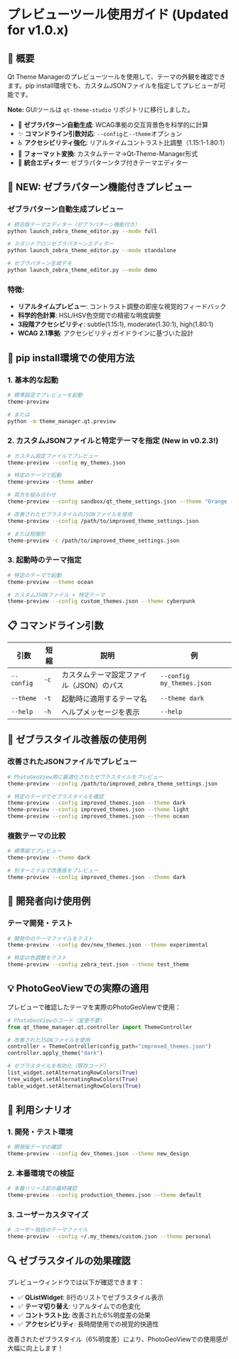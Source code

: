 # プレビューツール使用ガイド (Updated for v1.0.x)

## 📖 概要

Qt Theme Managerのプレビューツールを使用して、テーマの外観を確認できます。pip install環境でも、カスタムJSONファイルを指定してプレビューが可能です。

**Note:** GUIツールは `qt-theme-studio` リポジトリに移行しました。
- 🦓 **ゼブラパターン自動生成**: WCAG準拠の交互背景色を科学的に計算
- ✨ **コマンドライン引数対応**: `--config`と`--theme`オプション
- ♿ **アクセシビリティ強化**: リアルタイムコントラスト比調整（1.15:1-1.80:1）
- 🔄 **フォーマット変換**: カスタムテーマ→Qt-Theme-Manager形式
- 🎨 **統合エディター**: ゼブラパターンタブ付きテーマエディター

## 🦓 NEW: ゼブラパターン機能付きプレビュー

### ゼブラパターン自動生成プレビュー

```bash
# 統合版テーマエディター（ゼブラパターン機能付き）
python launch_zebra_theme_editor.py --mode full

# スタンドアロンゼブラパターンエディター
python launch_zebra_theme_editor.py --mode standalone

# ゼブラパターン生成デモ
python launch_zebra_theme_editor.py --mode demo
```

### 特徴:
- **リアルタイムプレビュー**: コントラスト調整の即座な視覚的フィードバック
- **科学的色計算**: HSL/HSV色空間での精密な明度調整
- **3段階アクセシビリティ**: subtle(1.15:1), moderate(1.30:1), high(1.80:1)
- **WCAG 2.1準拠**: アクセシビリティガイドラインに基づいた設計

## 🚀 pip install環境での使用方法

### 1. 基本的な起動

```bash
# 標準設定でプレビューを起動
theme-preview

# または
python -m theme_manager.qt.preview
```

### 2. カスタムJSONファイルと特定テーマを指定 (New in v0.2.3!)

```bash
# カスタム設定ファイルでプレビュー
theme-preview --config my_themes.json

# 特定のテーマで起動
theme-preview --theme amber

# 両方を組み合わせ
theme-preview --config sandbox/qt_theme_settings.json --theme "Orange (Improved)"
```

```bash
# 改善されたゼブラスタイルのJSONファイルを使用
theme-preview --config /path/to/improved_theme_settings.json

# または短縮形
theme-preview -c /path/to/improved_theme_settings.json
```

### 3. 起動時のテーマ指定

```bash
# 特定のテーマで起動
theme-preview --theme ocean

# カスタムJSONファイル + 特定テーマ
theme-preview --config custom_themes.json --theme cyberpunk
```

## 📋 コマンドライン引数

| 引数 | 短縮 | 説明 | 例 |
|------|------|------|-----|
| `--config` | `-c` | カスタムテーマ設定ファイル（JSON）のパス | `--config my_themes.json` |
| `--theme` | `-t` | 起動時に適用するテーマ名 | `--theme dark` |
| `--help` | `-h` | ヘルプメッセージを表示 | `--help` |

## 🎨 ゼブラスタイル改善版の使用例

### 改善されたJSONファイルでプレビュー

```bash
# PhotoGeoView用に最適化されたゼブラスタイルをプレビュー
theme-preview --config /path/to/improved_zebra_theme_settings.json

# 特定のテーマでゼブラスタイルを確認
theme-preview --config improved_themes.json --theme dark
theme-preview --config improved_themes.json --theme light
theme-preview --config improved_themes.json --theme ocean
```

### 複数テーマの比較

```bash
# 標準版でプレビュー
theme-preview --theme dark

# 別ターミナルで改善版をプレビュー
theme-preview --config improved_themes.json --theme dark
```

## 🔧 開発者向け使用例

### テーマ開発・テスト

```bash
# 開発中のテーマファイルをテスト
theme-preview --config dev/new_themes.json --theme experimental

# 特定の色調整をテスト
theme-preview --config zebra_test.json --theme test_theme
```

## 💡 PhotoGeoViewでの実際の適用

プレビューで確認したテーマを実際のPhotoGeoViewで使用：

```python
# PhotoGeoViewのコード（変更不要）
from qt_theme_manager.qt.controller import ThemeController

# 改善されたJSONファイルを使用
controller = ThemeController(config_path="improved_themes.json")
controller.apply_theme("dark")

# ゼブラスタイルを有効化（既存コード）
list_widget.setAlternatingRowColors(True)
tree_widget.setAlternatingRowColors(True)
table_widget.setAlternatingRowColors(True)
```

## 🎯 利用シナリオ

### 1. **開発・テスト環境**
```bash
# 開発版テーマの確認
theme-preview --config dev_themes.json --theme new_design
```

### 2. **本番環境での検証**
```bash
# 本番リリース前の最終確認
theme-preview --config production_themes.json --theme default
```

### 3. **ユーザーカスタマイズ**
```bash
# ユーザー独自のテーマファイル
theme-preview --config ~/.my_themes/custom.json --theme personal
```

## 🔍 ゼブラスタイルの効果確認

プレビューウィンドウでは以下が確認できます：

- ✅ **QListWidget**: 8行のリストでゼブラスタイル表示
- ✅ **テーマ切り替え**: リアルタイムでの色変化
- ✅ **コントラスト比**: 改善された6%明度差の効果
- ✅ **アクセシビリティ**: 長時間使用での視覚的快適性

改善されたゼブラスタイル（6%明度差）により、PhotoGeoViewでの使用感が大幅に向上します！
